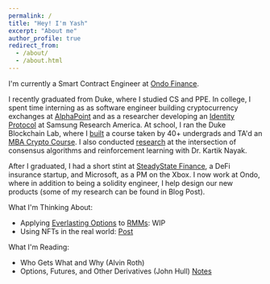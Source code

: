 ```yaml
---
permalink: /
title: "Hey! I'm Yash"
excerpt: "About me"
author_profile: true
redirect_from: 
  - /about/
  - /about.html
---
```


I'm currently a Smart Contract Engineer at [Ondo Finance](https://ondo.finance). 

I recently graduated from Duke, where I studied CS and PPE. In college, I spent time interning as as software engineer building cryptocurrency exchanges at [AlphaPoint](https://alphapoint.com) and as a researcher developing an [Identity Protocol](https://ypatil12.github.io/projects/portfolio-2/) at Samsung Research America. At school, I ran the Duke Blockchain Lab, where I [built](https://ypatil12.github.io/teaching/house-course) a course taken by 40+ undergrads and TA'd an [MBA Crypto Course](https://ypatil12.github.io/teaching/innovation-cryptoventures). I also conducted [research](https://ypatil12.github.io/projects/portfolio-1/) at the intersection of consensus algorithms and reinforcement learning with Dr. Kartik Nayak. 

After I graduated, I had a short stint at [SteadyState Finance](https://www.steadystate.finance), a DeFi insurance startup, and Microsoft, as a PM on the Xbox. I now work at Ondo, where in addition to being a solidity engineer, I help design our new products (some of my research can be found in Blog Post).

What I'm Thinking About:
- Applying [Everlasting Options](https://www.paradigm.xyz/2021/05/everlasting-options) to [RMMs](https://stanford.edu/~guillean/papers/rmms.pdf): WIP
- Using NFTs in the real world: [Post](https://ypatil12.github.io/posts/NFT-Verification/)

What I'm Reading:
- Who Gets What and Why (Alvin Roth)
- Options, Futures, and Other Derivatives (John Hull) [Notes](https://docs.google.com/document/d/1ZsboPHEuJAyOH3s_brXeuZckmWshyxhBInnOD99PO-0/edit?usp=sharing)

